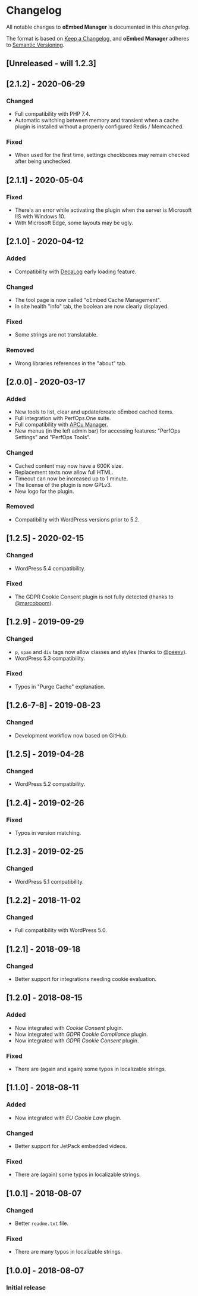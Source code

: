 # Changelog
All notable changes to **oEmbed Manager** is documented in this *changelog*.

The format is based on [Keep a Changelog](https://keepachangelog.com/en/1.0.0/), and **oEmbed Manager** adheres to [Semantic Versioning](https://semver.org/spec/v2.0.0.html).

## [Unreleased - will 1.2.3]

## [2.1.2] - 2020-06-29
### Changed
- Full compatibility with PHP 7.4.
- Automatic switching between memory and transient when a cache plugin is installed without a properly configured Redis / Memcached.
### Fixed
- When used for the first time, settings checkboxes may remain checked after being unchecked.

## [2.1.1] - 2020-05-04
### Fixed
- There's an error while activating the plugin when the server is Microsoft IIS with Windows 10.
- With Microsoft Edge, some layouts may be ugly.

## [2.1.0] - 2020-04-12
### Added
- Compatibility with [DecaLog](https://wordpress.org/plugins/decalog/) early loading feature.
### Changed
- The tool page is now called "oEmbed Cache Management".
- In site health "info" tab, the boolean are now clearly displayed.
### Fixed
- Some strings are not translatable.
### Removed
- Wrong libraries references in the "about" tab.

## [2.0.0] - 2020-03-17
### Added
- New tools to list, clear and update/create oEmbed cached items.
- Full integration with PerfOps.One suite.
- Full compatibility with [APCu Manager](https://wordpress.org/plugins/apcu-manager/).
- New menus (in the left admin bar) for accessing features: "PerfOps Settings" and "PerfOps Tools".
### Changed
- Cached content may now have a 600K size.
- Replacement texts now allow full HTML.
- Timeout can now be increased up to 1 minute.
- The license of the plugin is now GPLv3.
- New logo for the plugin.
### Removed
- Compatibility with WordPress versions prior to 5.2.

## [1.2.5] - 2020-02-15
### Changed
- WordPress 5.4 compatibility.
### Fixed
- The GDPR Cookie Consent plugin is not fully detected (thanks to [@marcoboom](https://wordpress.org/support/users/marcoboom/)).

## [1.2.9] - 2019-09-29
### Changed
- `p`, `span` and `div` tags now allow classes and styles (thanks to [@peexy](https://profiles.wordpress.org/peexy/)).
- WordPress 5.3 compatibility.
### Fixed
- Typos in "Purge Cache" explanation.

## [1.2.6-7-8] - 2019-08-23
### Changed
- Development workflow now based on GitHub.

## [1.2.5] - 2019-04-28
### Changed
- WordPress 5.2 compatibility.

## [1.2.4] - 2019-02-26
### Fixed
- Typos in version matching.

## [1.2.3] - 2019-02-25
### Changed
- WordPress 5.1 compatibility.

## [1.2.2] - 2018-11-02
### Changed
- Full compatibility with WordPress 5.0.

## [1.2.1] - 2018-09-18
### Changed
- Better support for integrations needing cookie evaluation.

## [1.2.0] - 2018-08-15
### Added
- Now integrated with *Cookie Consent* plugin.
- Now integrated with *GDPR Cookie Compliance* plugin.
- Now integrated with *GDPR Cookie Consent* plugin.
### Fixed
- There are (again and again) some typos in localizable strings.

## [1.1.0] - 2018-08-11
### Added
- Now integrated with *EU Cookie Law* plugin.
### Changed
- Better support for JetPack embedded videos.
### Fixed
- There are (again) some typos in localizable strings.

## [1.0.1] - 2018-08-07
### Changed
- Better `readme.txt` file.
### Fixed
- There are many typos in localizable strings.

## [1.0.0] - 2018-08-07
### Initial release


